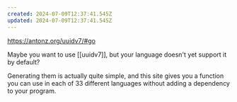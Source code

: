 ```yaml
---
created: 2024-07-09T12:37:41.545Z
updated: 2024-07-09T12:37:41.545Z
---
```

https://antonz.org/uuidv7/#go

Maybe you want to use [[uuidv7]], but your language doesn't yet support it by default?

Generating them is actually quite simple, and this site gives you a function you can use in each of 33 different languages without adding a dependency to your program.